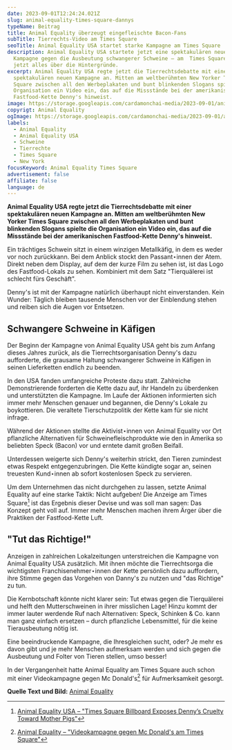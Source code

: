 ```yaml
---
date: 2023-09-01T12:24:24.021Z
slug: animal-equality-times-square-dannys
typeName: Beitrag
title: Animal Equality überzeugt eingefleischte Bacon-Fans
subTitle: Tierrechts-Video am Times Square
seoTitle: Animal Equality USA startet starke Kampagne am Times Square
description: Animal Equality USA startete jetzt eine spektakulären neuen
  Kampagne gegen die Ausbeutung schwangerer Schweine – am  Times Square. Lest
  jetzt alles über die Hintergründe.
excerpt: Animal Equality USA regte jetzt die Tierrechtsdebatte mit einer
  spektakulären neuen Kampagne an. Mitten am weltberühmten New Yorker Times
  Square zwischen all den Werbeplakaten und bunt blinkenden Slogans spielte die
  Organisation ein Video ein, das auf die Missstände bei der amerikanischen
  Fastfood-Kette Denny's hinweist.
image: https://storage.googleapis.com/cardamonchai-media/2023-09-01/animal-equality-usa-dannys-jpg-imagine-f8f8f8_7b716d_1024_768/640.webp
copyrigt: Animal Equality
ogImage: https://storage.googleapis.com/cardamonchai-media/2023-09-01/animal-equality-usa-dannys-og-jpg-imagine-f8f8f8_8d8582_1200_628/640.webp
labels:
  - Animal Equality
  - Animal Equality USA
  - Schweine
  - Tierrechte
  - Times Square
  - New York
focusKeyword: Animal Equality Times Square
advertisement: false
affiliate: false
language: de
---
```

**Animal Equality USA regte jetzt die Tierrechtsdebatte mit einer spektakulären neuen Kampagne an. Mitten am weltberühmten New Yorker Times Square zwischen all den Werbeplakaten und bunt blinkenden Slogans spielte die Organisation ein Video ein, das auf die Missstände bei der amerikanischen Fastfood-Kette Denny's hinweist.**

Ein trächtiges Schwein sitzt in einem winzigen Metallkäfig, in dem es weder vor noch zurückkann. Bei dem Anblick stockt den Passant⋆innen der Atem. Direkt neben dem Display, auf dem der kurze Film zu sehen ist, ist das Logo des Fastfood-Lokals zu sehen. Kombiniert mit dem Satz "Tierquälerei ist schlecht fürs Geschäft". 

Denny's ist mit der Kampagne natürlich überhaupt nicht einverstanden. Kein Wunder: Täglich bleiben tausende Menschen vor der Einblendung stehen und reiben sich die Augen vor Entsetzen.

## Schwangere Schweine in Käfigen

Der Beginn der Kampagne von Animal Equality USA geht bis zum Anfang dieses Jahres zurück, als die Tierrechtsorganisation Denny's dazu aufforderte, die grausame Haltung schwangerer Schweine in Käfigen in seinen Lieferketten endlich zu beenden.

In den USA fanden umfangreiche Proteste dazu statt. Zahlreiche Demonstrierende forderten die Kette dazu auf, ihr Handeln zu überdenken und unterstützten die Kampagne. Im Laufe der Aktionen informierten sich immer mehr Menschen genauer und begannen, die Denny's Lokale zu boykottieren. Die veraltete Tierschutzpolitik der Kette kam für sie nicht infrage.

Während der Aktionen stellte die Aktivist⋆innen von Animal Equality vor Ort pflanzliche Alternativen für Schweinefleischprodukte wie den in Amerika so beliebten Speck (Bacon) vor und erntete damit großen Beifall.

Unterdessen weigerte sich Denny's weiterhin strickt, den Tieren zumindest etwas Respekt entgegenzubringen. Die Kette kündigte sogar an, seinen treuesten Kund⋆innen ab sofort kostenlosen Speck zu servieren.

Um dem Unternehmen das nicht durchgehen zu lassen, setzte Animal Equality auf eine starke Taktik: Nicht aufgeben! Die Anzeige am Times Square[^1] ist das Ergebnis dieser Devise und was soll man sagen: Das Konzept geht voll auf. Immer mehr Menschen machen ihrem Ärger über die Praktiken der Fastfood-Kette Luft.

## "Tut das Richtige!"

Anzeigen in zahlreichen Lokalzeitungen unterstreichen die Kampagne  von Animal Equality USA zusätzlich. Mit ihnen möchte die Tierrechtsorga die wichtigsten Franchisenehmer⋆innen der Kette persönlich dazu auffordern, ihre Stimme gegen das Vorgehen von Danny's zu nutzen und "das Richtige" zu tun.

Die Kernbotschaft könnte nicht klarer sein: Tut etwas gegen die Tierquälerei und helft den Mutterschweinen in ihrer misslichen Lage! Hinzu kommt der immer lauter werdende Ruf nach Alternativen: Speck, Schinken & Co. kann man ganz einfach ersetzen – durch pflanzliche Lebensmittel, für die keine Tierausbeutung nötig ist.

Eine beeindruckende Kampagne, die Ihresgleichen sucht, oder? Je mehr es davon gibt und je mehr Menschen aufmerksam werden und sich gegen die Ausbeutung und Folter von Tieren stellen, umso besser!

In der Vergangenheit hatte Animal Equality am Times Square auch schon mit einer Videokampagne gegen Mc Donald's[^2] für Aufmerksamkeit gesorgt.

**Quelle Text und Bild:** [Animal Equality](https://animalequality.de/)

[^1]:[Animal Equality USA – "Times Square Billboard Exposes Denny’s Cruelty Toward Mother Pigs"](https://animalequality.org/news/dennys-time-square-billboard/)
[^2]:[Animal Equality – "Videokampagne gegen Mc Donald's am Times Square"](https://animalequality.de/neuigkeiten/2018/07/20/videokampagne-gegen-mcdonalds-times-square-new-york/)